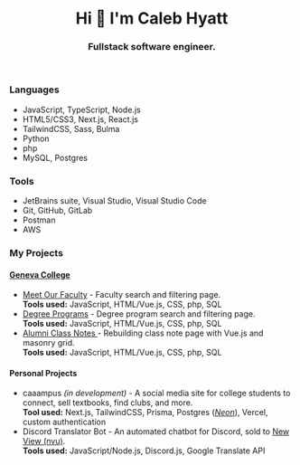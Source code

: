 <h1 align="center">Hi 👋 I'm Caleb Hyatt</h1>
<h3 align="center">
  Fullstack software engineer.
</h3>

<p>&nbsp;</p>

<h3>Languages</h3>
<ul>
  <li>JavaScript, TypeScript, Node.js</li>
  <li>HTML5/CSS3, Next.js, React.js</li>
  <li>TailwindCSS, Sass, Bulma</li>
  <li>Python</li>
  <li>php</li>
  <li>MySQL, Postgres</li>
</ul>

<h3>Tools</h3>
<ul>
  <li>JetBrains suite, Visual Studio, Visual Studio Code</li>
  <li>Git, GitHub, GitLab</li>
  <li>Postman</li>
  <li>AWS</li>
</ul>

<h3>My Projects</h3>

<h4><a href="https://www.geneva.edu/" target="_blank">Geneva College</a></h4>
<ul>
  <li>
    <a href="https://www.geneva.edu/faculty-staff/faculty/" target="_blank"
      >Meet Our Faculty</a
    >
    - Faculty search and filtering page.
    <br />
    <span><b>Tools used:</b> JavaScript, HTML/Vue.js, CSS, php, SQL</span>
  </li>
  <li>
    <a href="https://www.geneva.edu/academics/programs/" target="_blank"
      >Degree Programs</a
    >
    - Degree program search and filtering page.
    <br />
    <span><b>Tools used:</b> JavaScript, HTML/Vue.js, CSS, php, SQL</span>
  </li>
  <li>
    <a href="https://www.geneva.edu/alumni/online-services/class-notes/" target="_blank">
      Alumni Class Notes
    </a> - Rebuilding class note page with Vue.js and masonry grid.
    <br />
    <span><b>Tools used:</b> JavaScript, HTML/Vue.js, CSS, php, SQL</span>
  </li>
</ul>

<h4>Personal Projects</h4>

<ul>
  <li>
    caaampus <i>(in development)</i> - A social media site for college students to connect, sell textbooks, find clubs, and more.
    <br />
    <span><b>Tool used:</b> Next.js, TailwindCSS, Prisma, Postgres (<i><a href="https://neon.tech/" target="_blank">Neon</a></i>), Vercel, custom authentication</span>
  </li>
  <li>
    Discord Translator Bot - An automated chatbot for Discord, sold to
    <a href="https://nvu.io/" target="_blank">New View (nvu)</a>.
    <br />
    <span><b>Tools used:</b> JavaScript/Node.js, Discord.js, Google Translate API</span>
  </li>
</ul>
